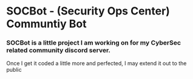 # SOCBot - (Security Ops Center) Communtiy Bot
### SOCBot is a little project I am working on for my CyberSec related community discord server.

Once I get it coded a little more and perfected, I may extend it out to the public


